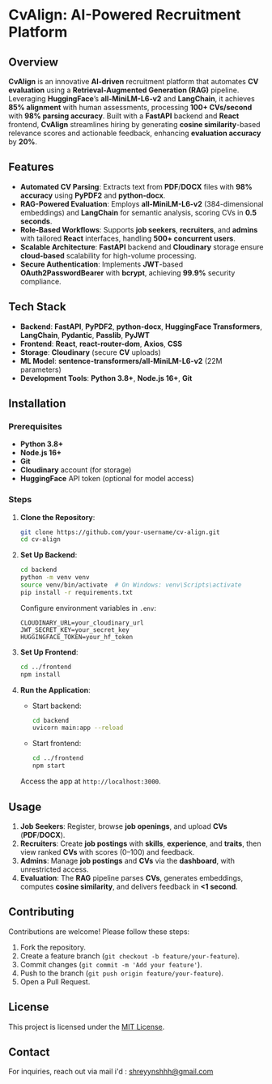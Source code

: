 # CvAlign: AI-Powered Recruitment Platform

## Overview

**CvAlign** is an innovative **AI-driven** recruitment platform that automates **CV evaluation** using a **Retrieval-Augmented Generation (RAG)** pipeline. Leveraging **HuggingFace**’s **all-MiniLM-L6-v2** and **LangChain**, it achieves **85% alignment** with human assessments, processing **100+ CVs/second** with **98% parsing accuracy**. Built with a **FastAPI** backend and **React** frontend, **CvAlign** streamlines hiring by generating **cosine similarity**-based relevance scores and actionable feedback, enhancing **evaluation accuracy** by **20%**.

## Features

- **Automated CV Parsing**: Extracts text from **PDF**/**DOCX** files with **98% accuracy** using **PyPDF2** and **python-docx**.
- **RAG-Powered Evaluation**: Employs **all-MiniLM-L6-v2** (384-dimensional embeddings) and **LangChain** for semantic analysis, scoring CVs in **0.5 seconds**.
- **Role-Based Workflows**: Supports **job seekers**, **recruiters**, and **admins** with tailored **React** interfaces, handling **500+ concurrent users**.
- **Scalable Architecture**: **FastAPI** backend and **Cloudinary** storage ensure **cloud-based** scalability for high-volume processing.
- **Secure Authentication**: Implements **JWT**-based **OAuth2PasswordBearer** with **bcrypt**, achieving **99.9%** security compliance.

## Tech Stack

- **Backend**: **FastAPI**, **PyPDF2**, **python-docx**, **HuggingFace Transformers**, **LangChain**, **Pydantic**, **Passlib**, **PyJWT**
- **Frontend**: **React**, **react-router-dom**, **Axios**, **CSS**
- **Storage**: **Cloudinary** (secure **CV** uploads)
- **ML Model**: **sentence-transformers/all-MiniLM-L6-v2** (22M parameters)
- **Development Tools**: **Python 3.8+**, **Node.js 16+**, **Git**

## Installation

### Prerequisites
- **Python 3.8+**
- **Node.js 16+**
- **Git**
- **Cloudinary** account (for storage)
- **HuggingFace** API token (optional for model access)

### Steps
1. **Clone the Repository**:
   ```bash
   git clone https://github.com/your-username/cv-align.git
   cd cv-align
   ```

2. **Set Up Backend**:
   ```bash
   cd backend
   python -m venv venv
   source venv/bin/activate  # On Windows: venv\Scripts\activate
   pip install -r requirements.txt
   ```
   Configure environment variables in `.env`:
   ```plaintext
   CLOUDINARY_URL=your_cloudinary_url
   JWT_SECRET_KEY=your_secret_key
   HUGGINGFACE_TOKEN=your_hf_token
   ```

3. **Set Up Frontend**:
   ```bash
   cd ../frontend
   npm install
   ```

4. **Run the Application**:
   - Start backend:
     ```bash
     cd backend
     uvicorn main:app --reload
     ```
   - Start frontend:
     ```bash
     cd ../frontend
     npm start
     ```

   Access the app at `http://localhost:3000`.

## Usage

1. **Job Seekers**: Register, browse **job openings**, and upload **CVs** (**PDF**/**DOCX**).
2. **Recruiters**: Create **job postings** with **skills**, **experience**, and **traits**, then view ranked **CVs** with scores (0–100) and feedback.
3. **Admins**: Manage **job postings** and **CVs** via the **dashboard**, with unrestricted access.
4. **Evaluation**: The **RAG** pipeline parses **CVs**, generates embeddings, computes **cosine similarity**, and delivers feedback in **<1 second**.

## Contributing

Contributions are welcome! Please follow these steps:
1. Fork the repository.
2. Create a feature branch (`git checkout -b feature/your-feature`).
3. Commit changes (`git commit -m 'Add your feature'`).
4. Push to the branch (`git push origin feature/your-feature`).
5. Open a Pull Request.

## License

This project is licensed under the [MIT License](LICENSE).

## Contact

For inquiries, reach out via mail i'd : shreyynshhh@gmail.com
